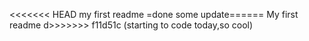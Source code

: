 <<<<<<< HEAD
my first readme
=done some update======
My first readme
d>>>>>>> f11d51c (starting to code today,so cool)
